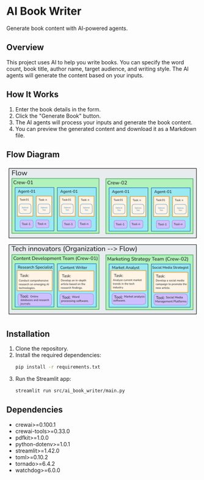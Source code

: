 
# AI Book Writer

Generate book content with AI-powered agents.

## Overview

This project uses AI to help you write books. You can specify the word count, book title, author name, target audience, and writing style. The AI agents will generate the content based on your inputs.

## How It Works

1. Enter the book details in the form.
2. Click the "Generate Book" button.
3. The AI agents will process your inputs and generate the book content.
4. You can preview the generated content and download it as a Markdown file.

## Flow Diagram

![Flow Diagram](flow.png)
![Analogy Diagram](anology.png)

## Installation

1. Clone the repository.
2. Install the required dependencies:
   ```sh
   pip install -r requirements.txt
   ```
3. Run the Streamlit app:
   ```sh
   streamlit run src/ai_book_writer/main.py
   ```

## Dependencies

- crewai>=0.100.1
- crewai-tools>=0.33.0
- pdfkit>=1.0.0
- python-dotenv>=1.0.1
- streamlit>=1.42.0
- toml>=0.10.2
- tornado>=6.4.2
- watchdog>=6.0.0


